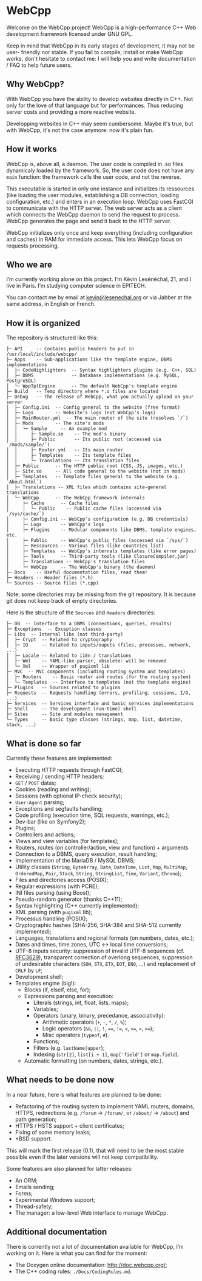 # WebCpp #

Welcome on the WebCpp project! WebCpp is a high-performance C++ Web development
framework licensed under GNU GPL.

Keep in mind that WebCpp in its early stages of development, it may not be user-
friendly nor stable. If you fail to compile, install or make WebCpp works, don't
hesitate to contact me: I will help you and write documentation / FAQ to help
future users.

## Why WebCpp? ##

With WebCpp you have the ability to develop websites directly in C++. Not only
for the love of that language but for performances. Thus reducing server costs
and providing a more reactive website.

Developping websites in C++ may seem cumbersome. Maybe it's true, but with
WebCpp, it's not the case anymore: now it's plain fun.

## How it works ##

WebCpp is, above all, a daemon. The user code is compiled in .so files
dynamicaly loaded by the framework. So, the user code does not have any `main`
function: the framework calls the user code, and not the reverse.

This executable is started in only one instance and initializes its ressources
(like loading the user modules, establishing a DB connection, loading
configuration, etc.) and enters in an execution loop. WebCpp uses FastCGI to
communicate with the HTTP server. The web server acts as a client which
connects the WebCpp daemon to send the request to process. WebCpp generates the
page and send it back to the HTTP server.

WebCpp initializes only once and keep everything (including configuration and
caches) in RAM for immediate access. This lets WebCpp focus on requests
processing.

## Who we are ##

I’m currently working alone on this project. I’m Kévin Lesénéchal, 21, and I
live in Paris. I’m studying computer science in EPITECH.

You can contact me by email at <kevin@lesenechal.org> or via Jabber at the same
address, in English or French.

## How it is organized ##

The repository is structured like this:

	├─ API     -- Contains public headers to put in /usr/local/include/webcpp/
	├─ Apps    -- Sub-applications like the template engine, DBMS implementations
	│  ├─ CodeHighlighters  -- Syntax highlighters plugins (e.g. C++, SQL)
	│  ├─ DBMS              -- Database implementations (e.g. MySQL, PostgreSQL)
	│  └─ WppTplEngine      -- The default WebCpp's template engine
	├─ Build   -- Temp directory where *.o files are located
	├─ Debug   -- The release of WebCpp, what you actually upload on your server
	│  ├─ Config.ini  -- Config general to the website (free format)
	│  ├─ Logs        -- Website's logs (not WebCpp's logs)
	│  ├─ MainRouter.yml  -- The main router of the site (resolves `/`)
	│  ├─ Mods        -- The site's mods
	│  │  └─ Sample     -- An example mod
	│  │     ├─ Sample.so    -- The mod's binary
	│  │     ├─ Public       -- Its public root (accessed via `/mods/sample/`)
	│  │     ├─ Router.yml   -- Its main router
	│  │     ├─ Templates    -- Its template files
	│  │     └─ Translations -- Its translation files
	│  ├─ Public      -- The HTTP public root (CSS, JS, images, etc.)
	│  ├─ Site.so     -- All code general to the website (not in mods)
	│  ├─ Templates   -- Template files general to the website (e.g. `About.html`)
	│  ├─ Translations -- XML files which contains site-general translations
	│  └─ WebCpp      -- The WebCpp framework internals
	│     ├─ Cache      -- Cache files
	│     │  └─ Public    -- Public cache files (accessed via `/sys/cache/`)
	│     ├─ Config.ini -- WebCpp's configuration (e.g. DB credentials)
	│     ├─ Logs       -- WebCpp's logs
	│     ├─ Plugins    -- Modular components like DBMS, template engines, etc.
	│     ├─ Public     -- WebCpp's public files (accessed via `/sys/`)
	│     ├─ Ressources -- Various files (like countries list)
	│     ├─ Templates  -- WebCpp's internals templates (like error pages)
	│     ├─ Tools      -- Third-party tools (like ClosureCompiler.jar)
	│     ├─ Translations -- WebCpp's translation files
	│     └─ WebCpp     -- The WebCpp's binary (the daemon)
	├─ Docs    -- Useful documentation files, read them!
	├─ Headers -- Header files (*.h)
	└─ Sources -- Source files (*.cpp)

Note: some directories may be missing from the git repository. It is because git
does not keep track of empty directories.

Here is the structure of the `Sources` and `Headers` directories:

	├─ DB  -- Interface to a DBMS (connections, queries, results)
	├─ Exceptions  -- Exception classes
	├─ Libs  -- Internal libs (not third-party)
	│  ├─ Crypt  -- Related to cryptography
	│  ├─ IO     -- Related to inputs/ouputs (files, processes, network, ...)
	│  ├─ Locale -- Related to i18n / translations
	│  ├─ Wml    -- YAML-like parser, obsolete: will be removed
	│  └─ Xml    -- Wrapper of pugixml lib
	├─ MVC  -- MVC components (including routing system and templates)
	│  ├─ Routers    -- Basic router and routes (for the routing system)
	│  └─ Templates  -- Interface to templates (not the template engine)
	├─ Plugins   -- Sources related to plugins
	├─ Requests  -- Requests handling (errors, profiling, sessions, I/O, ...)
	├─ Services  -- Services interface and basic services implementations
	├─ Shell     -- The development (run-time) shell
	├─ Sites     -- Site and modules management
	└─ Types     -- Basic type classes (strings, map, list, datetime, stack, ...)

## What is done so far ##

Currently these features are implemented:

 * Executing HTTP requests through FastCGI;
 * Receiving / sending HTTP headers;
 * `GET` / `POST` datas;
 * Cookies (reading and writing);
 * Sessions (with optional IP-check security);
 * `User-Agent` parsing;
 * Exceptions and segfaults handling;
 * Code profiling (execution time, SQL requests, warnings, etc.);
 * Dev-bar (like on Symfony2);
 * Plugins;
 * Controllers and actions;
 * Views and view variables (for templates);
 * Routers, routes (on controller/action, view and function) + arguments
 * Connection to a DBMS, query execution, result handling;
 * Implementation of the MariaDB / MySQL DBMS;
 * Utility classes (`String`, `ByteArray`, `Date`, `DateTime`, `List`, `Map`,
   `MultiMap`, `OrderedMap`, `Pair`, `Stack`, `String`, `StringList`, `Time`,
   `Variant`, `Chrono`);
 * Files and directories access (POSIX);
 * Regular expressions (with PCRE);
 * INI files parsing (using Boost);
 * Pseudo-random generator (thanks C++11);
 * Syntax highlighting (C++ currently implemented);
 * XML parsing (with `pugixml` lib);
 * Processus handling (POSIX);
 * Cryptographic hashes (SHA-256, SHA-384 and SHA-512 currently implemented);
 * Languages, translations and regional formats (on numbers, dates, etc.);
 * Dates and times, time zones, UTC ↔ local time conversions;
 * UTF-8 inputs security: suppression of invalid UTF-8 sequences (cf.
   [RFC3629](https://tools.ietf.org/html/rfc3629#section-10)), transparent
   correction of overlong sequences, suppression of undesirable characters
   (`SOH`, `STX`, `ETX`, `EOT`, `ENQ`, …) and replacement of `CRLF` by `LF`;
 * Development shell;
 * Templates engine (big!):
   * Blocks (if, elseif, else, for);
   * Expressions parsing and execution:
     * Literals (strings, int, float, lists, maps);
     * Variables;
     * Operators (unary, binary, precedance, associativity):
       * Arithmetic operators (`+`, `-`, `*`, `/`, `%`);
       * Logic operators (`&&`, `||`, `!`, `==`, `!=`, `<`, `<=`, `>`, `>=`);
       * Misc operators (`typeof`, `#`).
     * Functions;
     * Filters (e.g. `lastName|upper`);
     * Indexing (`str[2]`, `list[i + 1]`, `map['field']` or `map.field`).
   * Automatic formatting (on numbers, dates, strings, etc.).

## What needs to be done now ##

In a near future, here is what features are planned to be done:

 * Refactoring of the routing system to implement YAML routers, domains, HTTPS,
   redirections (e.g. `/forum` → `/forum/`, or `/about/` → `/about`) and path
   generation;
 * HTTPS / HSTS support + client certificates;
 * Fixing of some memory leaks;
 * *BSD support.

This will mark the first release (0.1), that will need to be the most stable
possible even if the later versions will not keep compatibility.

Some features are also planned for latter releases:

 * An ORM;
 * Emails sending;
 * Forms;
 * Experimental Windows support;
 * Thread-safety;
 * The manager: a low-level Web interface to manage WebCpp.

## Additional documentation ##

There is corrently not a lot of documentation available for WebCpp, I’m working
on it. Here is what you can find for the moment:

 * The Doxygen online documentation: <http://doc.webcpp.org/>;
 * The C++ coding rules: `./Docs/CodingRules.md`.
